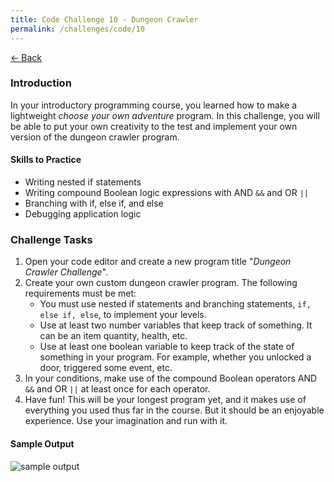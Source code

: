 ```yaml
---
title: Code Challenge 10 - Dungeon Crawler
permalink: /challenges/code/10
---
```


[← Back](/challenges/)

### Introduction

In your introductory programming course, you learned how to make a lightweight *choose your own adventure* program. In this challenge, you will be able to put your own creativity to the test and implement your own version of the dungeon crawler program.

#### Skills to Practice
- Writing nested if statements
- Writing compound Boolean logic expressions with AND `&&` and OR `||`
- Branching with if, else if, and else
- Debugging application logic

### Challenge Tasks
1. Open your code editor and create a new program title "*Dungeon Crawler Challenge*".
2. Create your own custom dungeon crawler program. The following requirements must be met:
    - You must use nested if statements and branching statements, `if, else if, else`, to implement your levels.
    - Use at least two number variables that keep track of something. It can be an item quantity, health, etc.
    - Use at least one boolean variable to keep track of the state of something in your program. For example, whether you unlocked a door, triggered some event, etc.
3. In your conditions, make use of the compound Boolean operators AND `&&` and OR `||` at least once for each operator.
4. Have fun! This will be your longest program yet, and it makes use of everything you used thus far in the course. But it should be an enjoyable experience. Use your imagination and run with it.

#### Sample Output

<img src="/assets/img/challenges/challenge-10-dungeon-crawler-sample.gif" alt="sample output" title="sample output">